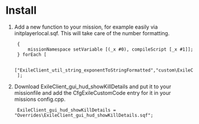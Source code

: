 # Install

1. Add a new function to your mission, for example easily via initplayerlocal.sqf. This will take care of the number formatting.

		{
			missionNamespace setVariable [(_x #0), compileScript [_x #1]];
		} forEach [

			["ExileClient_util_string_exponentToStringFormatted","custom\ExileClient_util_string_exponentToStringFormatted.sqf"]
		];

2. Download ExileClient_gui_hud_showKillDetails and put it to your missionfile and add the CfgExileCustomCode entry for it in your missions config.cpp.
	
		ExileClient_gui_hud_showKillDetails = "Overrides\ExileClient_gui_hud_showKillDetails.sqf";
